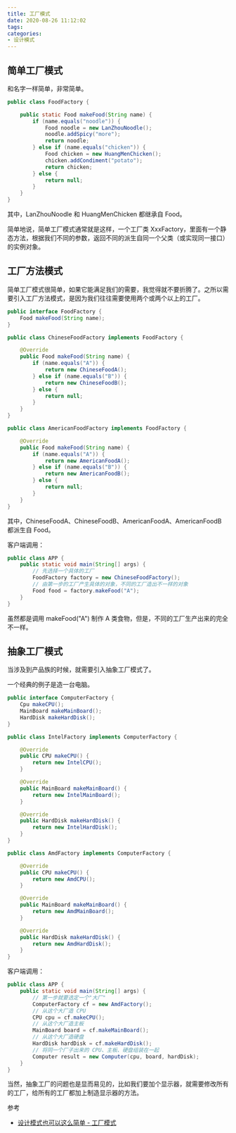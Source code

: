 ```yaml
---
title: 工厂模式
date: 2020-08-26 11:12:02
tags:
categories:
- 设计模式
---
```


## 简单工厂模式

和名字一样简单，非常简单。

```java
public class FoodFactory {

    public static Food makeFood(String name) {
        if (name.equals("noodle")) {
            Food noodle = new LanZhouNoodle();
            noodle.addSpicy("more");
            return noodle;
        } else if (name.equals("chicken")) {
            Food chicken = new HuangMenChicken();
            chicken.addCondiment("potato");
            return chicken;
        } else {
            return null;
        }
    }
}
```

其中，LanZhouNoodle 和 HuangMenChicken 都继承自 Food。

简单地说，简单工厂模式通常就是这样，一个工厂类 XxxFactory，里面有一个静态方法，根据我们不同的参数，返回不同的派生自同一个父类（或实现同一接口）的实例对象。

## 工厂方法模式

简单工厂模式很简单，如果它能满足我们的需要，我觉得就不要折腾了。之所以需要引入工厂方法模式，是因为我们往往需要使用两个或两个以上的工厂。

```java
public interface FoodFactory {
    Food makeFood(String name);
}

public class ChineseFoodFactory implements FoodFactory {

    @Override
    public Food makeFood(String name) {
        if (name.equals("A")) {
            return new ChineseFoodA();
        } else if (name.equals("B")) {
            return new ChineseFoodB();
        } else {
            return null;
        }
    }
}

public class AmericanFoodFactory implements FoodFactory {

    @Override
    public Food makeFood(String name) {
        if (name.equals("A")) {
            return new AmericanFoodA();
        } else if (name.equals("B")) {
            return new AmericanFoodB();
        } else {
            return null;
        }
    }
}
```

其中，ChineseFoodA、ChineseFoodB、AmericanFoodA、AmericanFoodB 都派生自 Food。

客户端调用：

```java
public class APP {
    public static void main(String[] args) {
        // 先选择一个具体的工厂
        FoodFactory factory = new ChineseFoodFactory();
        // 由第一步的工厂产生具体的对象，不同的工厂造出不一样的对象
        Food food = factory.makeFood("A");
    }
}
```

虽然都是调用 makeFood("A")  制作 A 类食物，但是，不同的工厂生产出来的完全不一样。

## 抽象工厂模式

当涉及到产品族的时候，就需要引入抽象工厂模式了。

一个经典的例子是造一台电脑。

```java
public interface ComputerFactory {
    Cpu makeCPU();
    MainBoard makeMainBoard();
    HardDisk makeHardDisk();
}

public class IntelFactory implements ComputerFactory {

    @Override
    public CPU makeCPU() {
        return new IntelCPU();
    }

    @Override
    public MainBoard makeMainBoard() {
        return new IntelMainBoard();
    }

    @Override
    public HardDisk makeHardDisk() {
        return new IntelHardDisk();
    }
}

public class AmdFactory implements ComputerFactory {

    @Override
    public CPU makeCPU() {
        return new AmdCPU();
    }

    @Override
    public MainBoard makeMainBoard() {
        return new AmdMainBoard();
    }

    @Override
    public HardDisk makeHardDisk() {
        return new AmdHardDisk();
    }
}
```

客户端调用：

```java
public class APP {
    public static void main(String[] args) {
        // 第一步就要选定一个"大厂"
        ComputerFactory cf = new AmdFactory();
        // 从这个大厂造 CPU
        CPU cpu = cf.makeCPU();
        // 从这个大厂造主板
        MainBoard board = cf.makeMainBoard();
        // 从这个大厂造硬盘
        HardDisk hardDisk = cf.makeHardDisk();
        // 将同一个厂子出来的 CPU、主板、硬盘组装在一起
        Computer result = new Computer(cpu, board, hardDisk);
    }
}
```

当然，抽象工厂的问题也是显而易见的，比如我们要加个显示器，就需要修改所有的工厂，给所有的工厂都加上制造显示器的方法。

参考

+ [设计模式也可以这么简单 - 工厂模式](https://www.javadoop.com/post/design-pattern#toc_1)